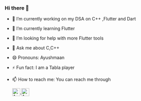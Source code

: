 ### Hi there 👋

<!--
**ayushmaan02/ayushmaan02** is a ✨ _special_ ✨ repository because its `README.md` (this file) appears on your GitHub profile.

Here are some ideas to get you started: 
-->

- 🔭 I’m currently working on my DSA on C++ ,Flutter and Dart
- 🌱 I’m currently learning Flutter
- 🤔 I’m looking for help with more Flutter tools
- 💬 Ask me about C,C++
- 😄 Pronouns: Ayushmaan
- ⚡ Fun fact: I am a Tabla player 
- 📫 How to reach me: You can reach me through 

     <a href="https://twitter.com/ayushmaan_2823" target="_blank">
      <img align="center" alt="Ayushmaan Singh Rajput | Twitter" width="25px"               src="https://www.flaticon.com/svg/vstatic/svg/179/179342.svg?token=exp=1620667218~hmac=81eca7a61678390ba0296fb6698a9c01" />
    </a>

    <a href="https://www.linkedin.com/in/ayushmaanrajput/" target="_blank">
      <img align="center" alt="Ayushmaan Singh Rajput | Linkedin" width="25px"      src="https://image.flaticon.com/icons/svg/2111/2111499.svg"/>
    </a>


